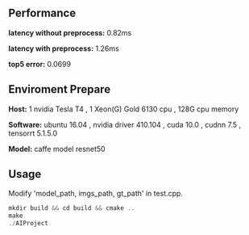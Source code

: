 ## Performance

**latency without preprocess:**  0.82ms

**latency with preprocess:** 1.26ms

**top5 error:**  0.0699



## Enviroment Prepare

**Host:**  1 nvidia Tesla T4 ,  1 Xeon(G) Gold 6130 cpu ,  128G cpu memory

**Software:**  ubuntu 16.04 , nvidia driver 410.104 , cuda 10.0 , cudnn 7.5 , tensorrt 5.1.5.0

**Model:**  caffe model resnet50



## Usage

Modify 'model_path, imgs_path, gt_path'  in test.cpp.

```c++
mkdir build && cd build && cmake ..
make
./AIProject
```
